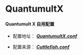 # QuantumultX
#### Quantumult X 自用配置

* 配置地址： [ ***QuantumultX.conf*** ](https://raw.githubusercontent.com/ilevitate/QuantumultX/main/QuantumultX.conf)

* 配置来源： [***Cuttlefish.conf***](https://github.com/ddgksf2013/Profile/raw/master/QuantumultX.conf)


    

  

  

  

